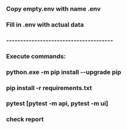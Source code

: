 ### Copy empty.env with name .env
### Fill in .env with actual data
### --------------------------------------
### Execute commands:
### python.exe -m pip install --upgrade pip
### pip install -r requirements.txt
### pytest [pytest -m api, pytest -m ui]
### check report
